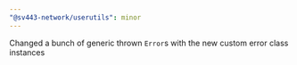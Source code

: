 ```yaml
---
"@sv443-network/userutils": minor
---
```


Changed a bunch of generic thrown `Error`s with the new custom error class instances
